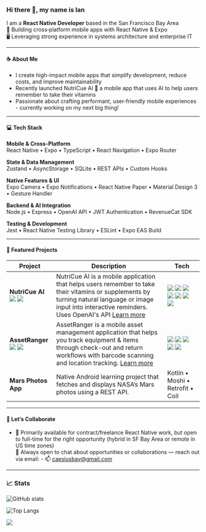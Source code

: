 ### Hi there 👋, my name is Ian  
I am a **React Native Developer** based in the San Francisco Bay Area  
📱 Building cross‑platform mobile apps with React Native & Expo  
🖥️ Leveraging strong experience in systems architecture and enterprise IT

---

#### ☕ About Me
- I create high-impact mobile apps that simplify development, reduce costs, and improve maintainability
- Recently launched NutriCue AI 🚀 a mobile app that uses AI to help users remember to take their vitamins
- Passionate about crafting performant, user‑friendly mobile experiences - currently working on my next big thing!

---

#### 💻 Tech Stack

**Mobile & Cross-Platform**  
React Native • Expo • TypeScript • React Navigation • Expo Router

**State & Data Management**  
Zustand • AsyncStorage • SQLite • REST APIs • Custom Hooks

**Native Features & UI**  
Expo Camera • Expo Notifications • React Native Paper • Material Design 3 • Gesture Handler

**Backend & AI Integration**  
Node.js • Express • OpenAI API • JWT Authentication • RevenueCat SDK

**Testing & Development**  
Jest • React Native Testing Library • ESLint • Expo EAS Build

---

#### 📂 Featured Projects

| Project | Description | Tech |
| ------- | ----------- | ---- |
| **NutriCue AI** [<img src="https://img.shields.io/badge/App_Store-0D96F6?style=flat&logo=app-store&logoColor=white">](https://apps.apple.com/us/app/nutricue-ai/id6751450588) [<img src="https://img.shields.io/badge/Google_Play-414141?style=flat&logo=google-play&logoColor=white">](https://play.google.com/store/apps) | NutriCue AI is a mobile application that helps users remember to take their vitamins or supplements by turning natural language or image input into interactive reminders. Uses OpenAI's API [Learn more](https://theianmay.github.io/nutricue-ai-site) | <img src="https://img.shields.io/badge/React_Native-20232A?style=flat&logo=react&logoColor=61DAFB"> <img src="https://img.shields.io/badge/Expo-1B1F23?style=flat&logo=expo&logoColor=white"> <img src="https://img.shields.io/badge/TypeScript-323330?style=flat&logo=typescript&logoColor=F7DF1E"> <img src="https://img.shields.io/badge/Node.js-339933?style=flat&logo=node.js&logoColor=white"> <img src="https://img.shields.io/badge/Express.js-000000?style=flat&logo=express&logoColor=white"> <img src="https://img.shields.io/badge/OpenAI-412991?style=flat&logo=openai&logoColor=white"> <img src="https://img.shields.io/badge/Jest-C21325?style=flat&logo=jest&logoColor=white"> |
| **AssetRanger** [<img src="https://img.shields.io/badge/App_Store-0D96F6?style=flat&logo=app-store&logoColor=white">](https://apps.apple.com/us/app/assetranger/id6747605723?platform=iphone) [<img src="https://img.shields.io/badge/Google_Play-414141?style=flat&logo=google-play&logoColor=white">](https://play.google.com/store/apps/details?id=com.assetranger.app)| AssetRanger is a mobile asset management application that helps you track equipment & items through check-out and return workflows with barcode scanning and location tracking. [Learn more](https://theianmay.github.io/asset-ranger-site) | <img src="https://img.shields.io/badge/React_Native-20232A?style=flat&logo=react&logoColor=61DAFB"> <img src="https://img.shields.io/badge/Expo-1B1F23?style=flat&logo=expo&logoColor=white"> <img src="https://img.shields.io/badge/JavaScript-323330?style=flat&logo=javascript&logoColor=F7DF1E">  <img src="https://img.shields.io/badge/SQLite-003B57?style=flat&logo=sqlite&logoColor=white"> <img src="https://img.shields.io/badge/Jest-C21325?style=flat&logo=jest&logoColor=white"> |
| **Mars Photos App** | Native Android learning project that fetches and displays NASA’s Mars photos using a REST API. | Kotlin • Moshi • Retrofit • Coil |

---

#### 🤝 Let’s Collaborate
- 🔭 Primarily available for contract/freelance React Native work, but open to full-time for the right opportunity (hybrid in SF Bay Area or remote in US time zones)  
💬 Always open to chat about opportunities or collaborations — reach out via email: - 📫 caesiusbay@gmail.com

---

### 📈 Stats

  ![GitHub stats](https://github-readme-stats.vercel.app/api?username=theianmay&count_private=true&show_icons=true&theme=transparent&hide_rank=false)
  
  ![Top Langs](https://github-readme-stats.vercel.app/api/top-langs/?username=theianmay)
  
  ![](https://komarev.com/ghpvc/?username=theianmay&style=for-the-badge&color=blue)
  

<!---
theianmay/theianmay is a ✨ special ✨ repository because its `README.md` (this file) appears on your GitHub profile.
You can click the Preview link to take a look at your changes.
--->
